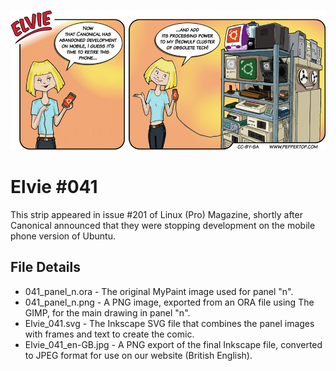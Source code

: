 ![Elvie comic strip #041](Elvie_041_en-GB.jpg)

Elvie #041
==========
This strip appeared in issue #201 of Linux (Pro) Magazine, shortly after Canonical announced that they were
stopping development on the mobile phone version of Ubuntu.


File Details
------------
* 041_panel_n.ora     - The original MyPaint image used for panel "n".
* 041_panel_n.png     - A PNG image, exported from an ORA file using The GIMP, for the main drawing in panel "n".
* Elvie_041.svg       - The Inkscape SVG file that combines the panel images with frames and text to create the comic.
* Elvie_041_en-GB.jpg - A PNG export of the final Inkscape file, converted to JPEG format for use on our website (British English).

